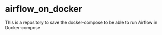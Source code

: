 # airflow_on_docker
This is a repository to save the docker-compose to be able to run Airflow in Docker-compose
